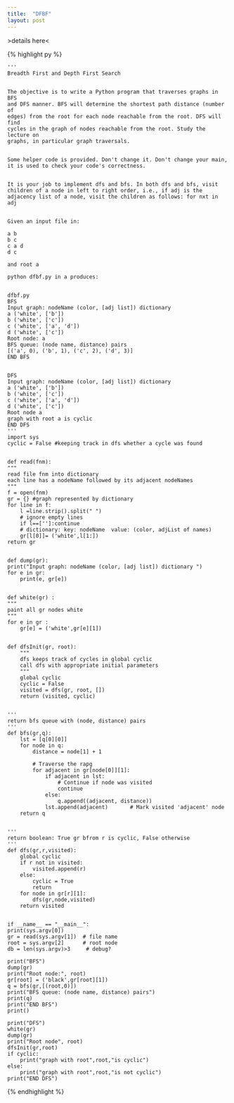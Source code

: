 ```yaml
---
title:  "DFBF"
layout: post
---
```

\>details here<

{% highlight py %}

    '''
    Breadth First and Depth First Search


    The objective is to write a Python program that traverses graphs in BFS
    and DFS manner. BFS will determine the shortest path distance (number of
    edges) from the root for each node reachable from the root. DFS will find
    cycles in the graph of nodes reachable from the root. Study the lecture on
    graphs, in particular graph traversals.


    Some helper code is provided. Don't change it. Don't change your main,
    it is used to check your code's correctness. 


    It is your job to implement dfs and bfs. In both dfs and bfs, visit 
    children of a node in left to right order, i.e., if adj is the
    adjacency list of a node, visit the children as follows: for nxt in adj


    Given an input file in:

    a b
    b c
    c a d
    d c

    and root a

    python dfbf.py in a produces:


    dfbf.py
    BFS
    Input graph: nodeName (color, [adj list]) dictionary 
    a ('white', ['b'])
    b ('white', ['c'])
    c ('white', ['a', 'd'])
    d ('white', ['c'])
    Root node: a
    BFS queue: (node name, distance) pairs
    [('a', 0), ('b', 1), ('c', 2), ('d', 3)]
    END BFS


    DFS
    Input graph: nodeName (color, [adj list]) dictionary 
    a ('white', ['b'])
    b ('white', ['c'])
    c ('white', ['a', 'd'])
    d ('white', ['c'])
    Root node a
    graph with root a is cyclic
    END DFS
    '''
    import sys
    cyclic = False #keeping track in dfs whether a cycle was found


    def read(fnm):
    """  
    read file fnm into dictionary
    each line has a nodeName followed by its adjacent nodeNames
    """
    f = open(fnm)
    gr = {} #graph represented by dictionary
    for line in f:
        l =line.strip().split(" ")
        # ignore empty lines
        if l==['']:continue
        # dictionary: key: nodeName  value: (color, adjList of names)
        gr[l[0]]= ('white',l[1:]) 
    return gr


    def dump(gr):
    print("Input graph: nodeName (color, [adj list]) dictionary ")
    for e in gr:
        print(e, gr[e])


    def white(gr) :
    """
    paint all gr nodes white
    """
    for e in gr :
        gr[e] = ('white',gr[e][1])


    def dfsInit(gr, root):
        """
        dfs keeps track of cycles in global cyclic
        call dfs with appropriate initial parameters
        """
        global cyclic
        cyclic = False
        visited = dfs(gr, root, [])
        return (visited, cyclic)


    '''
    return bfs queue with (node, distance) pairs
    '''
    def bfs(gr,q):
        lst = [q[0][0]]
        for node in q:
            distance = node[1] + 1

            # Traverse the rapg
            for adjacent in gr[node[0]][1]:
                if adjacent in lst:
                    # Continue if node was visited
                    continue
                else:
                    q.append((adjacent, distance))
                lst.append(adjacent)       # Mark visited 'adjacent' node 
        return q


    '''
    return boolean: True gr bfrom r is cyclic, False otherwise
    '''
    def dfs(gr,r,visited):
        global cyclic
        if r not in visited:
            visited.append(r)
        else:
            cyclic = True
            return
        for node in gr[r][1]:
            dfs(gr,node,visited)
        return visited


    if __name__ == "__main__":
    print(sys.argv[0])
    gr = read(sys.argv[1])  # file name
    root = sys.argv[2]      # root node
    db = len(sys.argv)>3     # debug?
    
    print("BFS")
    dump(gr)
    print("Root node:", root)
    gr[root] = ('black',gr[root][1])
    q = bfs(gr,[(root,0)])
    print("BFS queue: (node name, distance) pairs")
    print(q)
    print("END BFS")
    print()

    print("DFS")
    white(gr)
    dump(gr)
    print("Root node", root)
    dfsInit(gr,root)
    if cyclic:
        print("graph with root",root,"is cyclic")
    else:
        print("graph with root",root,"is not cyclic")
    print("END DFS")

{% endhighlight %}